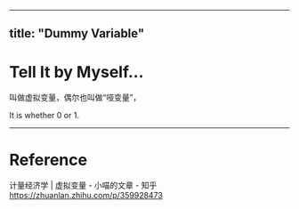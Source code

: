 
---
title: "Dummy Variable"
---

#

# Tell It by Myself...

叫做虚拟变量，偶尔也叫做“哑变量”，

It is whether 0 or 1.

---



# Reference 

计量经济学 | 虚拟变量 - 小喵的文章 - 知乎 https://zhuanlan.zhihu.com/p/359928473

